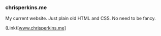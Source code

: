 ### chrisperkins.me

My current website. Just plain old HTML and CSS. No need to be fancy.

(Link)[www.chrisperkins.me]